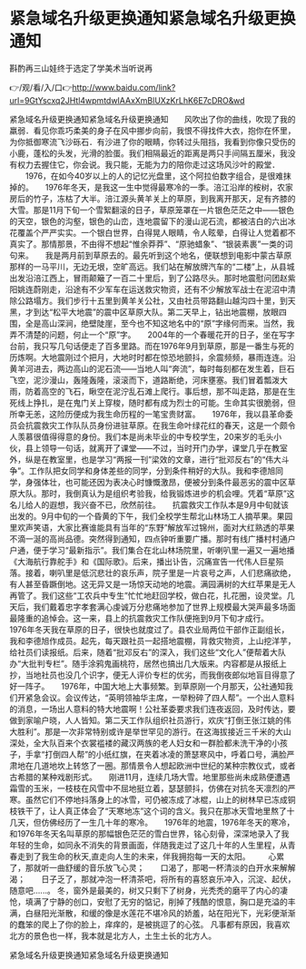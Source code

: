 # 紧急域名升级更换通知紧急域名升级更换通知
斟酌再三山娃终于选定了学美术当听说再

👉/观/看/入/口👉http://www.baidu.com/link?url=9GtYscxq2JHtl4wpmtdwIAAxXmBlUXzKrLhK6E7cDRO&wd

紧急域名升级更换通知紧急域名升级更换通知　　风吹出了你的曲线，吹现了我的羸弱．看见你乖巧柔美的身子在风中挪步向前，我恨不得找件大衣，抱你在怀里，为你抵御寒流飞沙砾石．有沙进了你的眼睛，你转过头阻挡，我看到你像只受伤的小鹿，蓬松的头发，光滑的脸蛋。我们相隔最近的距离是两只手间隔五厘米，我没有权力去握住它，你会说。我只能，无能为力的陪你走过这场风沙叶的殿堂．
　　1976，在如今40岁以上的人的记忆光盘里，这个阿拉伯数字组合，是很难抹掉的。　　1976年冬天，是我这一生中觉得最寒冷的一季。涪江沿岸的桉树，农家房后的竹子，冻枯了大半。涪江源头黄羊关上的草原，到我离开那天，足有齐膝的大雪。那是11月下旬一个雪絮翻滚的日子，草原笼罩在一片银色茫茫之中——银色的天空，银色的沟壑，银色的山峦，连地震留下的漫山泥石流，都被洁白的六出冰花覆盖个严严实实。一个银白世界，白得晃人眼睛，令人眩晕，白得让人觉着都不真实了。那情那景，不由得不想起“惟余莽莽”、“原驰蜡象”、“银装素裹”一类的词句来。　　我是两月前到草原去的。最先听到这个地名，便联想到电影中蒙古草原那样的一马平川，无边无垠，空旷高远。我们站在解放牌汽车的“二楼”上，从县城出发沿涪江西上，冒雨颠簸了一百二十里后，到了公路尽头。那时地震慰问团赵紫阳姚连蔚刚走，沿途有不少军车在运送救灾物资，还有不少解放军战士在泥沼中清除公路塌方。我们步行十五里到黄羊关公社，又由社员带路翻山越沟四十里，到天黑，才到达“松平大地震”的震中区草原大队。第二天早上，钻出地震棚，放眼四围，全是高山深涧，绝壁陡崖，至今也不知这地名中的“原”字缘何而来。当然，我弄不清楚的问题，何止一个“原”字。　　2004年的一个春暖花开的日子，坐在写字台前，我只写几句话便走了百多里路。而在1976年9月到草原，那是一番生与死的历炼啊。大地震刚过个把月，大地时时都在惊恐地颤抖，余震频频，暴雨连连。沿黄羊河进去，两边高山的泥石流——当地人叫“奔流”，每时每刻都在发生着，巨石飞空，泥沙漫山，轰隆轰隆，滚滚而下，道路断绝，河床壅塞。我们冒着瓢泼大雨，防着高空的飞石，瞅空在泥泞乱石滩上爬行。事后想，那不叫走路，那是在生死线上挣扎，是在鬼门关上穿梭，随时都有成为烈士的可能。生命其实很脆弱，但所幸无恙，这险历便成为我生命历程的一笔宝贵财富。　　1976年，我以县革命委员会抗震救灾工作队队员身份进驻草原。在我生命叶绿花红的春天，这是一个颇令人羡慕很值得得意的身份。我们本是尚未毕业的中专校学生，20来岁的毛头小伙，县上领导一句话，就离开了课堂——不过，当时开门办学，课堂几乎在教室外，纵是在教室里，也是学习“两报一刊”梁效的文章，进行“批邓反右”的“伟大斗争”。工作队把女同学和身体差些的同学，分到条件稍好的大队。我和李德旭同学，身强体壮，也可能还因为表决心时慷慨激昂，便被分到条件最恶劣的震中区草原大队。那时，我倒真认为是组织考验我，给我锻炼进步的机会哩。凭着“草原”这名儿给人的遐想，我兴奋不已，欣然前往。　　抗震救灾工作队本是9月中旬就该出发的。9月中旬的一个昏黄的下午，我们全校学生帮北山林场工人摘苹果。果园里欢声笑语，大家比赛谁能具有当年的“东野”解放军过锦州，面对大红熟透的苹果不滴一涎的高尚品德。突然得到通知，四点钟听重要广播。那时有线广播村村通户户通，便于学习“最新指示”。我们集合在北山林场院里，听喇叭里一遍又一遍地播《大海航行靠舵手》和《国际歌》。后来，播出讣告，沉痛宣告一代伟人巨星殒落。接着，喇叭里是低沉悲壮的哀乐声，院子里是一片哀号之声，人们悲痛欲绝，有人甚至昏蹶倒地。这无异又是一场惊天动地的地震。满园满树的大红苹果是无人再管了。我们这些“工农兵中专生”忙忙地赶回学校，做白花，扎花圈，设灵堂。几天后，我们戴着忠字孝套满心虔诚万分悲痛地参加了世界上规模最大哭声最多场面最隆重的追悼会。这一来，县上的抗震救灾工作队便拖到9月下旬才成行。　　1976年冬天我在草原的日子，很快也就度过了。县农业局两位干部作正副组长，我和李德旭作成员。起先，每天跟社员一起搭地震棚，背救灾物资，上山挖洋芋，给社员们读报纸。后来，随着“批邓反右”的深入，我们这些“文化人”便帮着大队办“大批判专栏”。随手涂鸦鬼画桃符，居然也搞出几大版来。内容都是从报纸上抄，当地社员也没几个识字，便无人评价专栏的优劣，而我倒夜郎似地盲目得意了好一阵子。　　1976年，中国大地上大事频繁。到草原刚一个月那天，公社通知我们开紧急会议。会议传达，“英明领袖华主席，一举粉碎了四人帮”。一个出人意料的消息，一场出人意料的特大地震啊！公社革委要求我们连夜返回，及时传达，要做到家喻户晓，人人皆知。第二天工作队组织社员游行，欢庆“打倒王张江姚的伟大胜利”。那是一次非常特别或许是举世罕见的游行。在这海拔接近三千米的大山深处，全大队百来个衣裳褴褛的藏汉两族的老人妇女和一群脸都未洗干净的小孩子，手拿“打倒四人帮”的小纸红旗，在夹着冰凌的萧瑟寒风中，呼着口号，满脸严肃地在几道地坎上转悠了一圈。那情景令人想起欧洲中世纪的某种宗教仪式，或者古希腊的某种戏剧形式。　　刚进11月，连续几场大雪。地里那些尚未成熟便遭遇霜雪的玉米，一枝枝在风雪中不屈地挺立着，瑟瑟颤抖，仿佛在对抗冬天凛烈的严寒。虽然它们不停地抖落身上的冰雪，可仍被冻成了冰棍，山上的树林早已冻成铜枝铁干了，让人真正体会了“天寒地冻”这个词的含义。我只在那冰天雪地里熬了十几天，但仿佛经历了一生几十年的寒冷。　　1976年的地震，1976年冬天的寒冷，和1976年冬天名叫草原的那幅银色茫茫的雪白世界，铭心刻骨，深深地录入了我年轻的生命，如同永不消失的背景画面，伴随我走过了这几十年的人生里程，从青春走到了我生命的秋天,直走向人生的未来，伴我拥抱每一天的太阳。
　　心累了，那就听一曲舒缓的音乐放飞心灵；　　口渴了，那喝一杯清淡的白开水来解解渴；　　日子乏了，那就冲泡一杯清茶吧，将所有的喜怒哀乐冲入，沉淀、起伏，随意吧......。
冬，窗外是最美的，树又只剩下了树身，光秃秃的磨平了内心的凄怆，填满了宁静的创口，安慰了无穷的惦记，削掉了残酷的恨意，胸口是充溢的丰满，白昼阳光渐散，和缓的像是水莲花不堪冷风的娇羞，站在阳光下，光彩便渐渐的蠢笨的爬上了你的脸上，痒痒的，是被挑逗了的心弦。
凡事都有原因，我喜欢北方的景色也一样，我本就是北方人，土生土长的北方人。

紧急域名升级更换通知紧急域名升级更换通知
